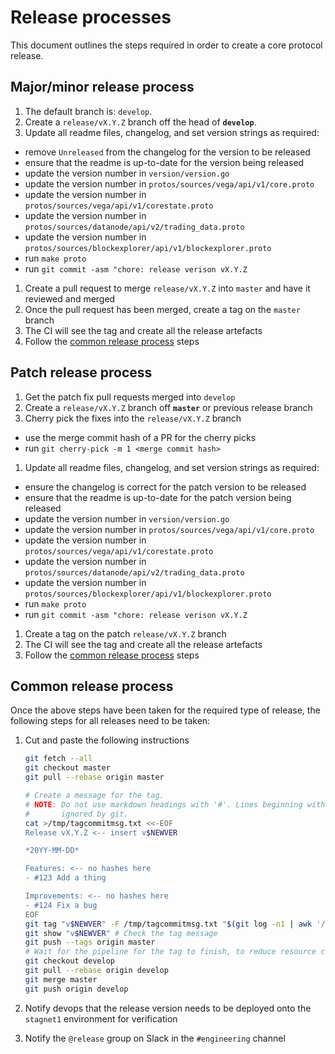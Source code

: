 # Release processes

This document outlines the steps required in order to create a core protocol release.

## Major/minor release process

1. The default branch is: `develop`.
1. Create a `release/vX.Y.Z` branch off the head of **`develop`**.
1. Update all readme files, changelog, and set version strings as required:
  - remove `Unreleased` from the changelog for the version to be released
  - ensure that the readme is up-to-date for the version being released
  - update the version number in `version/version.go`
  - update the version number in `protos/sources/vega/api/v1/core.proto`
  - update the version number in `protos/sources/vega/api/v1/corestate.proto`
  - update the version number in `protos/sources/datanode/api/v2/trading_data.proto`
  - update the version number in `protos/sources/blockexplorer/api/v1/blockexplorer.proto`
  - run `make proto`
  - run `git commit -asm "chore: release verison vX.Y.Z`
1. Create a pull request to merge `release/vX.Y.Z` into `master` and have it reviewed and merged
1. Once the pull request has been merged, create a tag on the `master` branch
1. The CI will see the tag and create all the release artefacts
1. Follow the [common release process](./#common-release-process) steps

## Patch release process

1. Get the patch fix pull requests merged into `develop`
1. Create a `release/vX.Y.Z` branch off **`master`** or previous release branch
1. Cherry pick the fixes into the `release/vX.Y.Z` branch
  - use the merge commit hash of a PR for the cherry picks
  - run `git cherry-pick -m 1 <merge commit hash>`
1. Update all readme files, changelog, and set version strings as required:
  - ensure the changelog is correct for the patch version to be released
  - ensure that the readme is up-to-date for the patch version being released
  - update the version number in `version/version.go`
  - update the version number in `protos/sources/vega/api/v1/core.proto`
  - update the version number in `protos/sources/vega/api/v1/corestate.proto`
  - update the version number in `protos/sources/datanode/api/v2/trading_data.proto`
  - update the version number in `protos/sources/blockexplorer/api/v1/blockexplorer.proto`
  - run `make proto`
  - run `git commit -asm "chore: release verison vX.Y.Z`
1. Create a tag on the patch `release/vX.Y.Z` branch
1. The CI will see the tag and create all the release artefacts
1. Follow the [common release process](./#common-release-process) steps


## Common release process

Once the above steps have been taken for the required type of release, the following steps for all releases need to be taken:

1. Cut and paste the following instructions

   ```bash
   git fetch --all
   git checkout master
   git pull --rebase origin master

   # Create a message for the tag.
   # NOTE: Do not use markdown headings with '#'. Lines beginning with '#' are
   #       ignored by git.
   cat >/tmp/tagcommitmsg.txt <<-EOF
   Release vX.Y.Z <-- insert v$NEWVER

   *20YY-MM-DD*

   Features: <-- no hashes here
   - #123 Add a thing

   Improvements: <-- no hashes here
   - #124 Fix a bug
   EOF
   git tag "v$NEWVER" -F /tmp/tagcommitmsg.txt "$(git log -n1 | awk '/^commit / {print $2}')"
   git show "v$NEWVER" # Check the tag message
   git push --tags origin master
   # Wait for the pipeline for the tag to finish, to reduce resource contention.
   git checkout develop
   git pull --rebase origin develop
   git merge master
   git push origin develop
   ```

1. Notify devops that the release version needs to be deployed onto the `stagnet1` environment for verification
1. Notify the `@release` group on Slack in the `#engineering` channel
